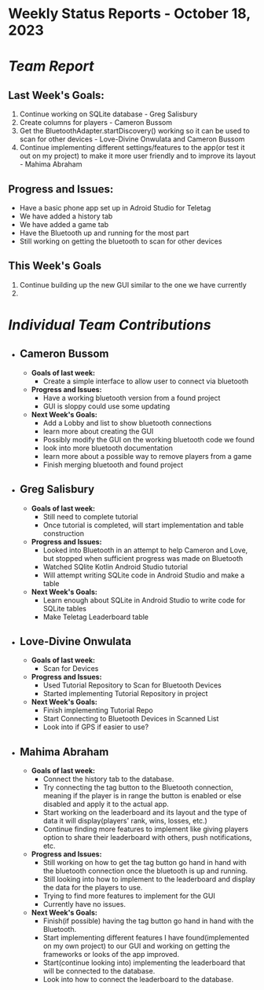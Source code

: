 # Weekly Status Reports - October 18, 2023

# *Team Report*

## Last Week's Goals:
1. Continue working on SQLite database - Greg Salisbury
2. Create columns for players - Cameron Bussom
3. Get the BluetoothAdapter.startDiscovery() working so it can be used to scan for other devices  - Love-Divine Onwulata and Cameron Bussom
5. Continue implementing different settings/features to the app(or test it out on my project) to make it more user friendly and to improve its layout - Mahima Abraham
   
## Progress and Issues:
+ Have a basic phone app set up in Adroid Studio for Teletag
+ We have added a history tab
+ We have added a game tab
+ Have the Bluetooth up and running for the most part
+ Still working on getting the bluetooth to scan for other devices


## This Week's Goals
1. Continue building up the new GUI similar to the one we have currently
2. 

# *Individual Team Contributions*

+ ## Cameron Bussom
    + **Goals of last week:**
      + Create a simple interface to allow user to connect via bluetooth
    + **Progress and Issues:**
      + Have a working bluetooth version from a found project
      + GUI is sloppy could use some updating
    + **Next Week's Goals:**
      + Add a Lobby and list to show bluetooth connections
      + learn more about creating the GUI
      + Possibly modify the GUI on the working bluetooth code we found
      + look into more bluetooth documentation
      + learn more about a possible way to remove players from a game
      + Finish merging bluetooth and found project

+ ## Greg Salisbury 
    + **Goals of last week:**
      + Still need to complete tutorial
      + Once tutorial is completed, will start implementation and table construction
    + **Progress and Issues:**
      + Looked into Bluetooth in an attempt to help Cameron and Love, but stopped when sufficient progress was made on Bluetooth
      + Watched SQlite Kotlin Android Studio tutorial
      + Will attempt writing SQLite code in Android Studio and make a table
    + **Next Week's Goals:**
      + Learn enough about SQLite in Android Studio to write code for SQLite tables
      + Make Teletag Leaderboard table

+ ## Love-Divine Onwulata
    + **Goals of last week:**
      + Scan for Devices
    + **Progress and Issues:**
      + Used Tutorial Repository to Scan for Bluetooth Devices
      + Started implementing Tutorial Repository in project
    + **Next Week's Goals:**
      + Finish implementing Tutorial Repo
      + Start Connecting to Bluetooth Devices in Scanned List
      + Look into if GPS if easier to use?

+ ## Mahima Abraham
    + **Goals of last week:**
      + Connect the history tab to the database.
      + Try connecting the tag button to the Bluetooth connection, meaning if the player is in range the button is enabled or else disabled and apply it to the actual app.
      + Start working on the leaderboard and its layout and the type of data it will display(players' rank, wins, losses, etc.)
      + Continue finding more features to implement like giving players option to share their leaderboard with others, push notifications, etc. 
    + **Progress and Issues:**
      + Still working on how to get the tag button go hand in hand with the bluetooth connection once the bluetooth is up and running.
      + Still looking into how to implement to the leaderboard and display the data for the players to use.
      + Trying to find more features to implement for the GUI
      + Currently have no issues.   
    + **Next Week's Goals:**
      + Finish(if possible) having the tag button go hand in hand with the Bluetooth.
      + Start implementing different features I have found(implemented on my own project) to our GUI and working on getting the frameworks or looks of the app improved.
      + Start(continue looking into) implementing the leaderboard that will be connected to the database.
      + Look into how to connect the leaderboard to the database.  
